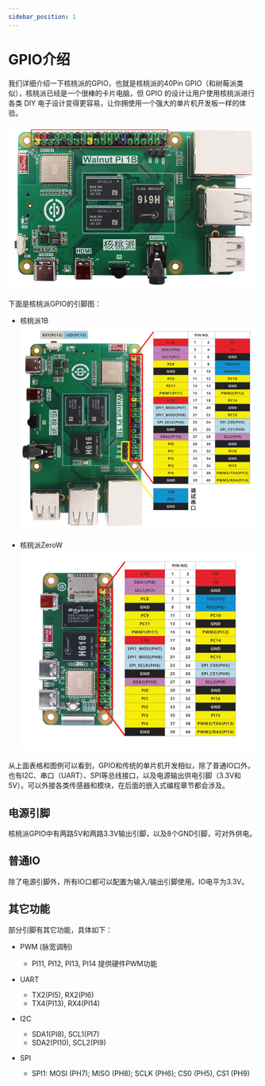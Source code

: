 ```yaml
---
sidebar_position: 1
---
```


# GPIO介绍

我们详细介绍一下核桃派的GPIO，也就是核桃派的40Pin GPIO（和树莓派类似），核桃派已经是一个很棒的卡片电脑，但 GPIO 的设计让用户使用核桃派进行各类 DIY 电子设计变得更容易，让你拥使用一个强大的单片机开发板一样的体验。

![gpio](./img/gpio_intro/gpio.png)

下面是核桃派GPIO的引脚图：

- 核桃派1B
![pinout](./img/gpio_intro/pinout.png)

- 核桃派ZeroW
![pinout](./img/gpio_intro/pinout2.jpg)

从上面表格和图例可以看到，GPIO和传统的单片机开发相似，除了普通IO口外，也有I2C、串口（UART）、SPI等总线接口，以及电源输出供电引脚（3.3V和5V）。可以外接各类传感器和模块，在后面的嵌入式编程章节都会涉及。

## 电源引脚

核桃派GPIO中有两路5V和两路3.3V输出引脚，以及8个GND引脚，可对外供电。

## 普通IO

除了电源引脚外，所有IO口都可以配置为输入/输出引脚使用。IO电平为3.3V。

## 其它功能

部分引脚有其它功能，具体如下：

- PWM (脉宽调制)
    - PI11, PI12, PI13, PI14 提供硬件PWM功能

- UART 
    - TX2(PI5), RX2(PI6)
    - TX4(PI13), RX4(PI14)

- I2C 
    - SDA1(PI8), SCL1(PI7)
    - SDA2(PI10), SCL2(PI9)

- SPI 
    - SPI1: MOSI (PH7); MISO (PH8); SCLK (PH6); CS0 (PH5), CS1 (PH9)